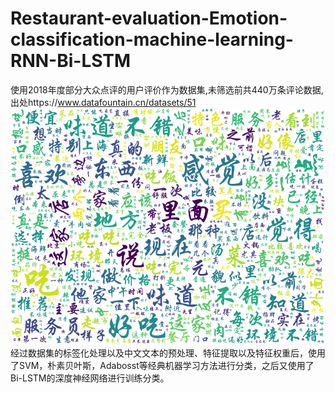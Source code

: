 # Restaurant-evaluation-Emotion-classification-machine-learning-RNN-Bi-LSTM
使用2018年度部分大众点评的用户评价作为数据集,未筛选前共440万条评论数据,出处https://www.datafountain.cn/datasets/51  
![词云图：](wordcloud.png)  
经过数据集的标签化处理以及中文文本的预处理、特征提取以及特征权重后，使用了SVM，朴素贝叶斯，Adabosst等经典机器学习方法进行分类，之后又使用了Bi-LSTM的深度神经网络进行训练分类。
